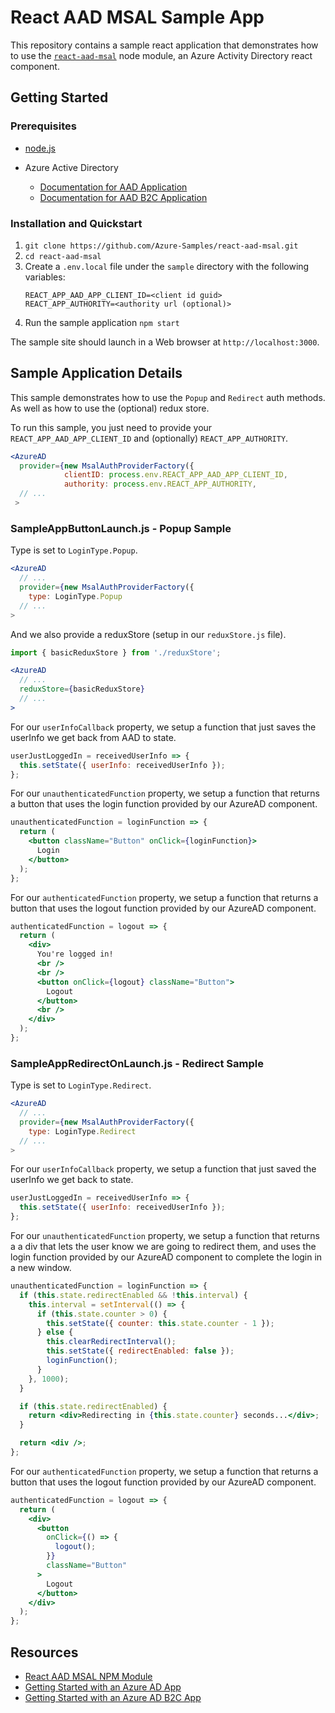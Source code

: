 # React AAD MSAL Sample App

This repository contains a sample react application that demonstrates how to use the [`react-aad-msal`](https://www.npmjs.com/package/react-aad-msal) node module, an Azure Activity Directory react component.

## Getting Started

### Prerequisites

- [node.js](https://nodejs.org/en/)

- Azure Active Directory

  - [Documentation for AAD Application](https://docs.microsoft.com/en-us/azure/azure-resource-manager/resource-group-create-service-principal-portal)
  - [Documentation for AAD B2C Application](https://docs.microsoft.com/en-us/azure/active-directory-b2c/active-directory-b2c-app-registration)

### Installation and Quickstart

1. `git clone https://github.com/Azure-Samples/react-aad-msal.git`
2. `cd react-aad-msal`
3. Create a `.env.local` file under the `sample` directory with the following variables:
   ```
   REACT_APP_AAD_APP_CLIENT_ID=<client id guid>
   REACT_APP_AUTHORITY=<authority url (optional)>
   ```
4. Run the sample application `npm start`

The sample site should launch in a Web browser at `http://localhost:3000`.

## Sample Application Details

This sample demonstrates how to use the `Popup` and `Redirect` auth methods. As well as how to use the (optional) redux store.

To run this sample, you just need to provide your `REACT_APP_AAD_APP_CLIENT_ID` and (optionally) `REACT_APP_AUTHORITY`.

```jsx
<AzureAD
  provider={new MsalAuthProviderFactory({
            clientID: process.env.REACT_APP_AAD_APP_CLIENT_ID,
            authority: process.env.REACT_APP_AUTHORITY,
  // ...
 >
```

### SampleAppButtonLaunch.js - Popup Sample

Type is set to `LoginType.Popup`.

```jsx
<AzureAD
  // ...
  provider={new MsalAuthProviderFactory({
    type: LoginType.Popup
  // ...
>
```

And we also provide a reduxStore (setup in our `reduxStore.js` file).

```jsx
import { basicReduxStore } from './reduxStore';

<AzureAD
  // ...
  reduxStore={basicReduxStore}
  // ...
>
```

For our `userInfoCallback` property, we setup a function that just saves the userInfo we get back from AAD to state.

```javascript
userJustLoggedIn = receivedUserInfo => {
  this.setState({ userInfo: receivedUserInfo });
};
```

For our `unauthenticatedFunction` property, we setup a function that returns a button that uses the login function provided by our AzureAD component.

```jsx
unauthenticatedFunction = loginFunction => {
  return (
    <button className="Button" onClick={loginFunction}>
      Login
    </button>
  );
};
```

For our `authenticatedFunction` property, we setup a function that returns a button that uses the logout function provided by our AzureAD component.

```jsx
authenticatedFunction = logout => {
  return (
    <div>
      You're logged in!
      <br />
      <br />
      <button onClick={logout} className="Button">
        Logout
      </button>
      <br />
    </div>
  );
};
```

### SampleAppRedirectOnLaunch.js - Redirect Sample

Type is set to `LoginType.Redirect`.

```jsx
<AzureAD
  // ...
  provider={new MsalAuthProviderFactory({
    type: LoginType.Redirect
  // ...
>
```

For our `userInfoCallback` property, we setup a function that just saved the userInfo we get back to state.

```javascript
userJustLoggedIn = receivedUserInfo => {
  this.setState({ userInfo: receivedUserInfo });
};
```

For our `unauthenticatedFunction` property, we setup a function that returns a a div that lets the user know we are going to redirect them, and uses the login function provided by our AzureAD component to complete the login in a new window.

```jsx
unauthenticatedFunction = loginFunction => {
  if (this.state.redirectEnabled && !this.interval) {
    this.interval = setInterval(() => {
      if (this.state.counter > 0) {
        this.setState({ counter: this.state.counter - 1 });
      } else {
        this.clearRedirectInterval();
        this.setState({ redirectEnabled: false });
        loginFunction();
      }
    }, 1000);
  }

  if (this.state.redirectEnabled) {
    return <div>Redirecting in {this.state.counter} seconds...</div>;
  }

  return <div />;
};
```

For our `authenticatedFunction` property, we setup a function that returns a button that uses the logout function provided by our AzureAD component.

```jsx
authenticatedFunction = logout => {
  return (
    <div>
      <button
        onClick={() => {
          logout();
        }}
        className="Button"
      >
        Logout
      </button>
    </div>
  );
};
```

## Resources

- [React AAD MSAL NPM Module](https://www.npmjs.com/package/react-aad-msal)
- [Getting Started with an Azure AD App](https://docs.microsoft.com/en-us/azure/azure-resource-manager/resource-group-create-service-principal-portal)
- [Getting Started with an Azure AD B2C App](https://docs.microsoft.com/en-us/azure/active-directory-b2c/active-directory-b2c-app-registration)
